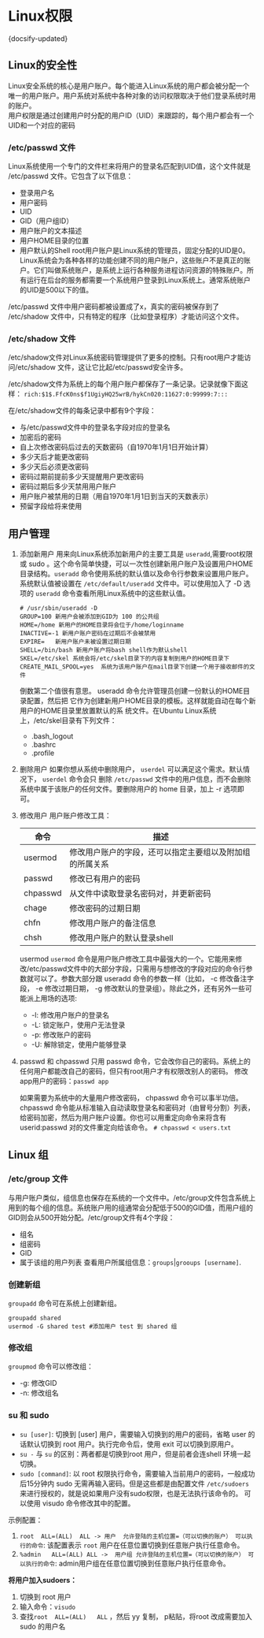 # Linux权限
{docsify-updated}

## Linux的安全性
Linux安全系统的核心是用户账户。每个能进入Linux系统的用户都会被分配一个唯一的用户账户。用户系统对系统中各种对象的访问权限取决于他们登录系统时用的账户。  
用户权限是通过创建用户时分配的用户ID（UID）来跟踪的，每个用户都会有一个UID和一个对应的密码

### /etc/passwd 文件
Linux系统使用一个专门的文件栏来将用户的登录名匹配到UID值，这个文件就是 /etc/passwd 文件。它包含了以下信息：
+ 登录用户名
+ 用户密码
+ UID
+ GID（用户组ID）
+ 用户账户的文本描述
+ 用户HOME目录的位置
+ 用户默认的Shell
root用户账户是Linux系统的管理员，固定分配的UID是0。Linux系统会为各种各样的功能创建不同的用户账户，这些账户不是真正的账户。它们叫做系统账户，是系统上运行各种服务进程访问资源的特殊账户。所有运行在后台的服务都需要一个系统用户登录到Linux系统上。通常系统账户的UID是500以下的值。

 /etc/passwd 文件中用户密码都被设置成了x，真实的密码被保存到了 /etc/shadow 文件中，只有特定的程序（比如登录程序）才能访问这个文件。

 ### /etc/shadow 文件
/etc/shadow文件对Linux系统密码管理提供了更多的控制。只有root用户才能访问/etc/shadow
文件，这让它比起/etc/passwd安全许多。

/etc/shadow文件为系统上的每个用户账户都保存了一条记录。记录就像下面这样：
`rich:$1$.FfcK0ns$f1UgiyHQ25wrB/hykCn020:11627:0:99999:7:::`

在/etc/shadow文件的每条记录中都有9个字段：
+ 与/etc/passwd文件中的登录名字段对应的登录名
+ 加密后的密码
+ 自上次修改密码后过去的天数密码（自1970年1月1日开始计算）
+ 多少天后才能更改密码
+ 多少天后必须更改密码
+ 密码过期前提前多少天提醒用户更改密码
+ 密码过期后多少天禁用用户账户
+ 用户账户被禁用的日期（用自1970年1月1日到当天的天数表示）
+ 预留字段给将来使用

## 用户管理
1. 添加新用户
	用来向Linux系统添加新用户的主要工具是 `useradd`,需要root权限或 sudo 。这个命令简单快捷，可以一次性创建新用户账户及设置用户HOME目录结构。`useradd` 命令使用系统的默认值以及命令行参数来设置用户账户。系统默认值被设置在 `/etc/default/useradd` 文件中。可以使用加入了 -D 选项的 `useradd`
	命令查看所用Linux系统中的这些默认值。
	```
	# /usr/sbin/useradd -D
	GROUP=100 新用户会被添加到GID为 100 的公共组
	HOME=/home 新用户的HOME目录将会位于/home/loginname
	INACTIVE=-1 新用户账户密码在过期后不会被禁用
	EXPIRE=   新用户账户未被设置过期日期
	SHELL=/bin/bash 新用户账户将bash shell作为默认shell
	SKEL=/etc/skel 系统会将/etc/skel目录下的内容复制到用户的HOME目录下
	CREATE_MAIL_SPOOL=yes  系统为该用户账户在mail目录下创建一个用于接收邮件的文件
	```
	倒数第二个值很有意思。 useradd 命令允许管理员创建一份默认的HOME目录配置，然后把
	它作为创建新用户HOME目录的模板。这样就能自动在每个新用户的HOME目录里放置默认的系
	统文件。在Ubuntu Linux系统上，/etc/skel目录有下列文件：
	+ .bash_logout
	+ .bashrc
	+ .profile

2. 删除用户
	如果你想从系统中删除用户， `userdel` 可以满足这个需求。默认情况下， `userdel` 命令会只
	删除 `/etc/passwd` 文件中的用户信息，而不会删除系统中属于该账户的任何文件。要删除用户的 home 目录，加上 -r 选项即可。

3. 修改用户
	用户账户修改工具：

	命令 | 描述
	|-|-|
	|usermod |修改用户账户的字段，还可以指定主要组以及附加组的所属关系|
	|passwd | 修改已有用户的密码|
	|chpasswd | 从文件中读取登录名密码对，并更新密码|
	|chage | 修改密码的过期日期|
	|chfn | 修改用户账户的备注信息|
	|chsh | 修改用户账户的默认登录shell|

	usermod
	`usermod` 命令是用户账户修改工具中最强大的一个。它能用来修改/etc/passwd文件中的大部分字段，只需用与想修改的字段对应的命令行参数就可以了。参数大部分跟 useradd 命令的参数一样（比如， -c 修改备注字段， -e 修改过期日期， -g 修改默认的登录组）。除此之外，还有另外一些可能派上用场的选项:
	+ -l: 修改用户账户的登录名
	+ -L: 锁定账户，使用户无法登录
	+ -p: 修改账户的密码
	+ -U: 解除锁定，使用户能够登录

4. passwd 和 chpasswd
	只用 passwd 命令，它会改你自己的密码。系统上的任何用户都能改自己的密码，但只有root用户才有权限改别人的密码。
	修改app用户的密码：`passwd app`

	如果需要为系统中的大量用户修改密码， chpasswd 命令可以事半功倍。 chpasswd 命令能从标准输入自动读取登录名和密码对（由冒号分割）列表，给密码加密，然后为用户账户设置。你也可以用重定向命令来将含有 userid:passwd 对的文件重定向给该命令。
	`# chpasswd < users.txt`

## Linux 组

### /etc/group 文件
与用户账户类似，组信息也保存在系统的一个文件中。/etc/group文件包含系统上用到的每个组的信息。系统账户用的组通常会分配低于500的GID值，而用户组的GID则会从500开始分配。/etc/group文件有4个字段：
+ 组名
+ 组密码
+ GID
+ 属于该组的用户列表
查看用户所属组信息：`groups`|`grooups [username]`.

### 创建新组
`groupadd`  命令可在系统上创建新组。
```
groupadd shared
usermod -G shared test #添加用户 test 到 shared 组
```
### 修改组
`groupmod` 命令可以修改组：
+ -g: 修改GID
+ -n: 修改组名

### su 和 sudo
+ `su [user]`: 切换到 [user] 用户，需要输入切换到的用户的密码，省略 user 的话默认切换到 root 用户。执行完命令后，使用 exit 可以切换到原用户。
+ `su -` 与 `su` 的区别：两者都是切换到root 用户，但是前者会连shell 环境一起切换。
+ `sudo [command]`: 以 root 权限执行命令，需要输入当前用户的密码，一般成功后15分钟内 sudo 无需再输入密码。但是这些都是由配置文件 `/etc/sudoers` 来进行授权的，就是说如果用户没有sudo权限，也是无法执行该命令的。 可以使用 visudo 命令修改其中的配置。

示例配置：  
1. `root  ALL=(ALL)  ALL -> 用户  允许登陆的主机位置=（可以切换的账户） 可以执行的命令`: 该配置表示 `root` 用户在任意位置切换到任意账户执行任意命令。
2. `%admin	 ALL=(ALL) ALL ->  用户组 允许登陆的主机位置=（可以切换的账户） 可以执行的命令`:  admin用户组在任意位置切换到任意账户执行任意命令。

**将用户加入sudoers：**
1. 切换到 root 用户
2. 输入命令：`visudo`
3. 查找`root  ALL=(ALL)   ALL` ，然后 yy 复制， p粘贴，将root 改成需要加入 sudo 的用户名